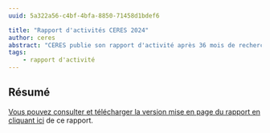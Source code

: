 ```yaml
---
uuid: 5a322a56-c4bf-4bfa-8850-71458d1bdef6

title: "Rapport d'activités CERES 2024"
author: ceres
abstract: "CERES publie son rapport d'activité après 36 mois de recherches, de développement, d'ateliers et de formations."
tags:
    - rapport d'activité
---
```


## Résumé

<aside>

[Vous pouvez consulter et télécharger la version mise en page du rapport en cliquant ici](./Rapport-CERES-2024.pdf) de ce rapport.

</aside>
